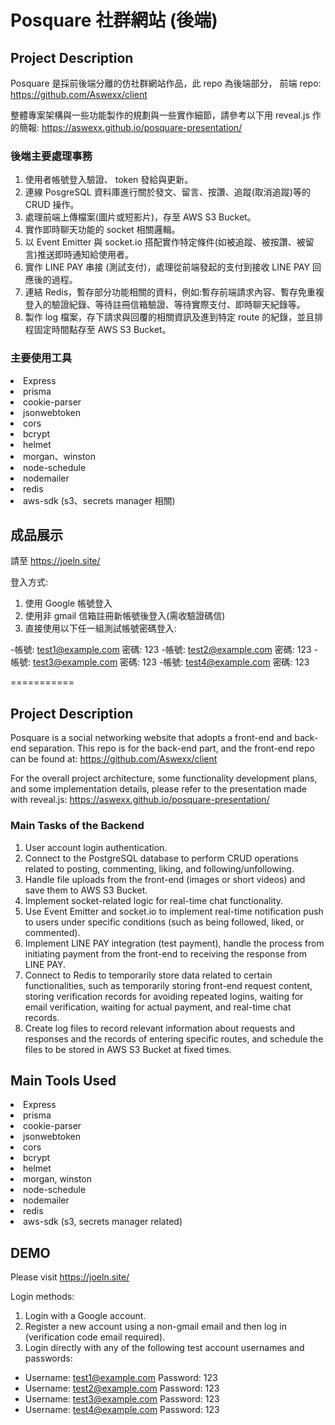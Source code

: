 # Posquare 社群網站 (後端)

## Project Description

Posquare 是採前後端分離的仿社群網站作品，此 repo 為後端部分，
前端 repo: https://github.com/Aswexx/client

整體專案架構與一些功能製作的規劃與一些實作細節，請參考以下用 reveal.js 作的簡報:
https://aswexx.github.io/posquare-presentation/


### 後端主要處理事務
1. 使用者帳號登入驗證、 token 發給與更新。
2. 連線 PosgreSQL 資料庫進行關於發文、留言、按讚、追蹤(取消追蹤)等的 CRUD 操作。
3. 處理前端上傳檔案(圖片或短影片)，存至 AWS S3 Bucket。
4. 實作即時聊天功能的 socket 相關邏輯。
5. 以 Event Emitter 與 socket.io 搭配實作特定條件(如被追蹤、被按讚、被留言)推送即時通知給使用者。
6. 實作 LINE PAY 串接 (測試支付)，處理從前端發起的支付到接收 LINE PAY 回應後的過程。
7. 連結 Redis，暫存部分功能相關的資料，例如:暫存前端請求內容、暫存免重複登入的驗證紀錄、等待註冊信箱驗證、等待實際支付、即時聊天紀錄等。
8. 製作 log 檔案，存下請求與回覆的相關資訊及進到特定 route 的紀錄，並且排程固定時間點存至 AWS S3 Bucket。

### 主要使用工具
<li>Express</li>
<li>prisma</li>
<li>cookie-parser</li>
<li>jsonwebtoken</li>
<li>cors</li>
<li>bcrypt</li>
<li>helmet</li>
<li>morgan、winston</li>
<li>node-schedule</li>
<li>nodemailer</li>
<li>redis</li>
<li>aws-sdk (s3、secrets manager 相關)</li>



## 成品展示
請至 https://joeln.site/

登入方式:
1. 使用 Google 帳號登入
2. 使用非 gmail 信箱註冊新帳號後登入(需收驗證碼信)
3. 直接使用以下任一組測試帳號密碼登入:

-帳號: test1@example.com
密碼: 123
-帳號: test2@example.com
密碼: 123
-帳號: test3@example.com
密碼: 123
-帳號: test4@example.com
密碼: 123

===========

## Project Description
Posquare is a social networking website that adopts a front-end and back-end separation. This repo is for the back-end part, and the front-end repo can be found at: https://github.com/Aswexx/client

For the overall project architecture, some functionality development plans, and some implementation details, please refer to the presentation made with reveal.js: https://aswexx.github.io/posquare-presentation/

### Main Tasks of the Backend
1. User account login authentication.
2. Connect to the PostgreSQL database to perform CRUD operations related to posting, commenting, liking, and following/unfollowing.
3. Handle file uploads from the front-end (images or short videos) and save them to AWS S3 Bucket.
4. Implement socket-related logic for real-time chat functionality.
5. Use Event Emitter and socket.io to implement real-time notification push to users under specific conditions (such as being followed, liked, or commented).
6. Implement LINE PAY integration (test payment), handle the process from initiating payment from the front-end to receiving the response from LINE PAY.
7. Connect to Redis to temporarily store data related to certain functionalities, such as temporarily storing front-end request content, storing verification records for avoiding repeated logins, waiting for email verification, waiting for actual payment, and real-time chat records.
8. Create log files to record relevant information about requests and responses and the records of entering specific routes, and schedule the files to be stored in AWS S3 Bucket at fixed times.

## Main Tools Used
<li>Express</li>
<li>prisma</li>
<li>cookie-parser</li>
<li>jsonwebtoken</li>
<li>cors</li>
<li>bcrypt</li>
<li>helmet</li>
<li>morgan, winston</li>
<li>node-schedule</li>
<li>nodemailer</li>
<li>redis</li>
<li>aws-sdk (s3, secrets manager related)</li>


## DEMO
Please visit https://joeln.site/

Login methods:

1. Login with a Google account.
2. Register a new account using a non-gmail email and then log in (verification code email required).
3. Login directly with any of the following test account usernames and 
passwords:

- Username: test1@example.com
Password: 123
- Username: test2@example.com
Password: 123
- Username: test3@example.com
Password: 123
- Username: test4@example.com
Password: 123